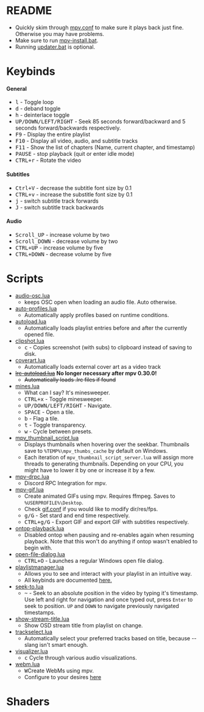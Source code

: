 # README

- Quickly skim through [mpv.conf](https://github.com/xmdbro/mpv-config/blob/main/portable_config/mpv.conf) to make sure it plays back just fine. Otherwise you may have problems.
- Make sure to run [mpv-install.bat](https://github.com/xmdbro/mpv-config/blob/main/installer/mpv-install.bat).
- Running [updater.bat](https://github.com/xmdbro/mpv-config/blob/main/installer/updater.bat) is optional.

# Keybinds

#### General
- <kbd>l</kbd> - Toggle loop
- <kbd>d</kbd> - deband toggle
- <kbd>h</kbd> - deinterlace toggle
- <kbd>UP/DOWN/LEFT/RIGHT</kbd> - Seek 85 seconds forward/backward and 5 seconds forward/backwards respectively.
- <kbd>F9</kbd> - Display the entire playlist
- <kbd>F10</kbd> - Display all video, audio, and subtitle tracks
- <kbd>F11</kbd> - Show the list of chapters (Name, current chapter, and timestamp)
- <kbd>PAUSE</kbd> - stop playback (quit or enter idle mode)
- <kbd>CTRL+r</kbd> - Rotate the video

#### Subtitles
- <kbd>Ctrl+V</kbd> - decrease the subtitle font size by 0.1
- <kbd>CTRL+v</kbd> - increase the substitle font size by 0.1
- <kbd>j</kbd> - switch subtitle track forwards
- <kbd>J</kbd> - switch subtitle track backwards

#### Audio
- <kbd>Scroll_UP</kbd> - increase volume by two
- <kbd>Scroll_DOWN</kbd> - decrease volume by two
- <kbd>CTRL+UP</kbd> - increase volume by five
- <kbd>CTRL+DOWN</kbd> - decrease volume by five

# Scripts
- [audio-osc.lua](https://github.com/mpv-player/mpv/issues/3500#issuecomment-305646994)
  - keeps OSC open when loading an audio file. Auto otherwise.
- [auto-profiles.lua](https://github.com/Moodkiller/MPV-Made-Easy/blob/master/scripts/auto-profiles.lua)
  - Automatically apply profiles based on runtime conditions.
- [autoload.lua](https://github.com/mpv-player/mpv/blob/master/TOOLS/lua/autoload.lua)
  - Automatically loads playlist entries before and after the currently opened file.
- [clipshot.lua](https://github.com/ObserverOfTime/mpv-scripts/blob/master/clipshot.lua)
  - <kbd>c</kbd> - Copies screenshot (with subs) to clipboard instead of saving to disk.
- [coverart.lua](https://github.com/CogentRedTester/mpv-coverart/blob/master/coverart.lua)
  - Automatically loads external cover art as a video track
- ~~[lrc-autoload.lua]()~~ **No longer necessary after mpv 0.30.0!**
  - ~~Automatically loads .lrc files if found~~
- [mines.lua](https://github.com/wiiaboo/mpv-scripts/blob/master/mines.lua)
  - What can I say? It's minesweeper.
  - <kbd>CTRL+x</kbd> - Toggle minesweeper.
  - <kbd>UP/DOWN/LEFT/RIGHT</kbd> - Navigate.
  - <kbd>SPACE</kbd> - Open a tile.
  - <kbd>b</kbd> - Flag a tile.
  - <kbd>t</kbd> - Toggle transparency.
  - <kbd>w</kbd> - Cycle between presets.
- [mpv_thumbnail_script.lua](https://github.com/TheAMM/mpv_thumbnail_script)
  - Displays thumbnails when hovering over the seekbar. Thumbnails save to `%TEMP%\mpv_thumbs_cache` by default on Windows.
  - Each iteration of `mpv_thumbnail_script_server.lua` will assign more threads to generating thumbnails. Depending on your CPU, you might have to lower it by one or increase it by a few.
- [mpv-drpc.lua](https://github.com/noaione/mpv-discordRPC)
  - Discord RPC Integration for mpv.
- [mpv-gif.lua](https://github.com/the-honey/mpv-gif-generator/blob/master/mpv-gif.lua)
  - Create animated GIFs using mpv. Requires ffmpeg. Saves to `%USERPROFILE%\Desktop`.
  - Check [gif.conf](https://github.com/xmdbro/mpv-config/blob/main/portable_config/script-opts/gif.conf) if you would like to modify dir/res/fps.
  - <kbd>g/G</kbd> - Set stard and end time respectively.
  - <kbd>CTRL+g/G</kbd> - Export GIF and export GIF with subtitles respectively.
- [ontop-playback.lua](https://github.com/mpv-player/mpv/blob/master/TOOLS/lua/ontop-playback.lua)
  - Disabled ontop when pausing and re-enables again when resuming playback. Note that this won't do anything if ontop wasn't enabled to begin with.
- [open-file-dialog.lua](https://github.com/rossy/mpv-open-file-dialog/blob/master/open-file-dialog.lua)
  - <kbd>CTRL+O</kbd> - Launches a regular Windows open file dialog.
- [playlistmanager.lua](https://github.com/jonniek/mpv-playlistmanager/blob/master/playlistmanager.lua)
  - Allows you to see and interact with your playlist in an intuitive way.
  - All keybinds are documented [here.](https://github.com/jonniek/mpv-playlistmanager#keybinds)
- [seek-to.lua](https://github.com/occivink/mpv-scripts/blob/master/scripts/seek-to.lua)
  - <kbd>~</kbd> - Seek to an absolute position in the video by typing it's timestamp. Use left and right for navigation and once typed out, press `Enter` to seek to position. `UP` and `DOWN` to navigate previously navigated timestamps.
- [show-stream-title.lua](https://github.com/blue-sky-r/mpv/blob/master/scripts/show-stream-title.lua)
  - Show OSD stream title from playlist on change.
- [trackselect.lua](https://github.com/po5/trackselect/blob/master/trackselect.lua)
  - Automatically select your preferred tracks based on title, because --slang isn't smart enough.
- [visualizer.lua](https://github.com/mfcc64/mpv-scripts/blob/master/visualizer.lua)
  - <kbd>c</kbd> Cycle through various audio visualizations.
- [webm.lua](https://github.com/ekisu/mpv-webm)
  - <kbd>W</kbd>Create WebMs using mpv. 
  - Configure to your desires [here](https://github.com/xmdbro/mpv-config/blob/main/portable_config/script-opts/webm.conf)

# Shaders
